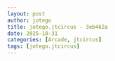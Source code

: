 ```yaml
---
layout: post
author: jotego
title: jotego.jtcircus - 3eb462a
date: 2025-10-31
categories: [Arcade, jtcircus]
tags: [jotego.jtcircus]
---
```


